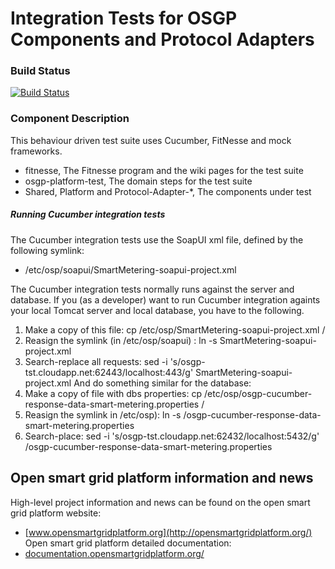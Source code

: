 # Integration Tests for OSGP Components and Protocol Adapters

### Build Status

[![Build Status](http://ci.opensmartgridplatform.org/job/OSGP_Integration-Tests_development/badge/icon?style=plastic)](http://ci.opensmartgridplatform.org/job/OSGP_Integration-Tests_development)


### Component Description

This behaviour driven test suite uses Cucumber, FitNesse and mock frameworks.

- fitnesse, The Fitnesse program and the wiki pages for the test suite
- osgp-platform-test, The domain steps for the test suite
- Shared, Platform and Protocol-Adapter-*, The components under test

##### Running Cucumber integration tests
The Cucumber integration tests use the SoapUI xml file, defined by the following symlink:
- /etc/osp/soapui/SmartMetering-soapui-project.xml

The Cucumber integration tests normally runs against the server and database. 
If you (as a developer) want to run Cucumber integration againts your local Tomcat server and local database, you have to the following.
1) Make a copy of this file: cp /etc/osp/SmartMetering-soapui-project.xml  <yourfolder>/
2) Reasign the symlink (in /etc/osp/soapui) : ln -s <yourfolder>SmartMetering-soapui-project.xml 
3) Search-replace all requests: sed -i 's/osgp-tst.cloudapp.net:62443/localhost:443/g' <yourfolder>SmartMetering-soapui-project.xml 
And do something similar for the database:
1) Make a copy of file with dbs properties: cp /etc/osp/osgp-cucumber-response-data-smart-metering.properties <yourfolder>/
2) Reasign the symlink in /etc/osp): ln -s <yourfolder>/osgp-cucumber-response-data-smart-metering.properties
3) Search-place: sed -i 's/osgp-tst.cloudapp.net:62432/localhost:5432/g' <yourfolder>/osgp-cucumber-response-data-smart-metering.properties

## Open smart grid platform information and news

High-level project information and news can be found on the open smart grid platform website: 
* [www.opensmartgridplatform.org](http://opensmartgridplatform.org/)
Open smart grid platform detailed documentation:
* [documentation.opensmartgridplatform.org/](http://documentation.opensmartgridplatform.org/)
